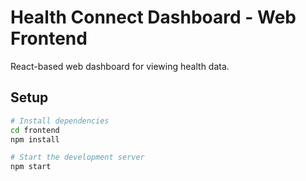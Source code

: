 # Health Connect Dashboard - Web Frontend

React-based web dashboard for viewing health data.

## Setup

```bash
# Install dependencies
cd frontend
npm install

# Start the development server
npm start